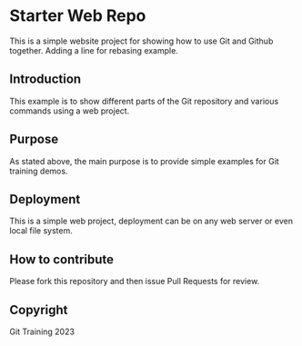 # Starter Web Repo

This is a simple website project for showing how to use Git and Github together.
Adding a line for rebasing example. 

## Introduction 

This example is to show different parts of the Git repository and various commands using a web project. 

## Purpose

As stated above, the main purpose is to provide simple examples for Git training demos. 

## Deployment

This is a simple web project, deployment can be on any web server or even local file system.

## How to contribute 

Please fork this repository and then issue Pull Requests for review.

## Copyright

Git Training 2023